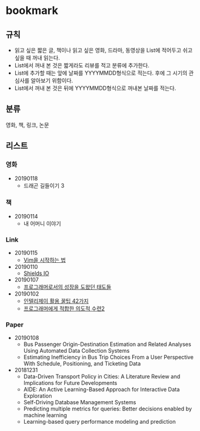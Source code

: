# bookmark

## 규칙

- 읽고 싶은 짧은 글, 책이나 읽고 싶은 영화, 드라마, 동영상을 List에 적어두고 쉬고 싶을 때 꺼내 읽는다.
- List에서 꺼내 본 것은 짧게라도 리뷰를 적고 분류에 추가한다.
- List에 추가할 때는 앞에 날짜를 YYYYMMDD형식으로 적는다. 후에 그 시기의 관심사를 알아보기 위함이다.
- List에서 꺼내 본 것은 뒤에 YYYYMMDD형식으로 꺼내본 날짜를 적는다.
  
## 분류

영화, 책, 링크, 논문

## 리스트

### 영화

- 20190118
  - 드래곤 길들이기 3

### 책

- 20190114
  - 내 어머니 이야기

### Link

- 20190115
  - [Vim을 시작하는 법](https://nolboo.kim/blog/2017/02/24/getting-started-with-vim/)
- 20190110
  - [Shields IO](https://shields.io/#/)
- 20190107
  - [프로그래머로서의 성장을 도왔던 태도들](https://ahnheejong.name/articles/becoming-better-programmer/)
- 20190102
  - [인텔리제이 활용 꿀팁 42가지](https://www.popit.kr/인텔리j-활용-꿀팁-42가지-정리/)
  - [프로그래머에게 적합한 의도적 수련2](http://www.insightbook.co.kr/13171)

### Paper

- 20190108
  - Bus Passenger Origin-Destination Estimation and Related Analyses Using Automated Data Collection Systems
  - Estimating Inefficiency in Bus Trip Choices From a User Perspective With Schedule, Positioning, and Ticketing Data
- 20181231
  - Data-Driven Transport Policy in Cities: A Literature Review and Implications for Future Developments
  - AIDE: An Active Learning-Based Approach for Interactive Data Exploration
  - Self-Driving Database Management Systems
  - Predicting multiple metrics for queries: Better decisions enabled by machine learning
  - Learning-based query performance modeling and prediction
